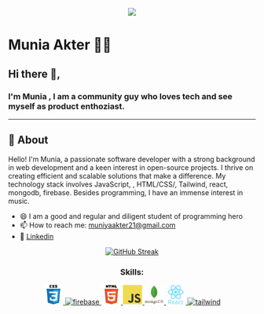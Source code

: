 
 <p align="center"> <img src="https://i.ibb.co/rpmBwYm/Untitled.jpg"/></p>

# Munia Akter 👨‍💻

## Hi there 👋,

### I'm Munia , I am a community guy who loves tech and see myself as product enthoziast.
-------
  
## 🧐 About
<p> Hello! I'm Munia, a passionate software developer with a strong background in web development and a keen interest in open-source projects. I thrive on creating efficient and scalable solutions that make a difference. My technology stack involves JavaScript,  , HTML/CSS/, Tailwind, react, mongodb, firebase. Besides programming, I have an immense interest in music.</p>

- 😄 I am a good and regular and diligent student of programming hero
- 📫 How to reach me: muniyaakter21@gmail.com
- 📝 [Linkedin](www.linkedin.com/in/munia-akter-98a3a6307)

<div align="center">
 
 [![GitHub Streak](https://streak-stats.demolab.com?user=munia121&theme=dark)](https://git.io/streak-stats)
</div>
  


<h3 align="center">Skills:</h3>
<p align="center"> <a href="https://www.w3schools.com/css/" target="_blank" rel="noreferrer"> <img src="https://raw.githubusercontent.com/devicons/devicon/master/icons/css3/css3-original-wordmark.svg" alt="css3" width="40" height="40"/> </a> <a href="https://firebase.google.com/" target="_blank" rel="noreferrer"> <img src="https://www.vectorlogo.zone/logos/firebase/firebase-icon.svg" alt="firebase" width="40" height="40"/> </a> <a href="https://www.w3.org/html/" target="_blank" rel="noreferrer"> <img src="https://raw.githubusercontent.com/devicons/devicon/master/icons/html5/html5-original-wordmark.svg" alt="html5" width="40" height="40"/> </a> <a href="https://developer.mozilla.org/en-US/docs/Web/JavaScript" target="_blank" rel="noreferrer"> <img src="https://raw.githubusercontent.com/devicons/devicon/master/icons/javascript/javascript-original.svg" alt="javascript" width="40" height="40"/> </a> <a href="https://www.mongodb.com/" target="_blank" rel="noreferrer"> <img src="https://raw.githubusercontent.com/devicons/devicon/master/icons/mongodb/mongodb-original-wordmark.svg" alt="mongodb" width="40" height="40"/> </a> <a href="https://reactjs.org/" target="_blank" rel="noreferrer"> <img src="https://raw.githubusercontent.com/devicons/devicon/master/icons/react/react-original-wordmark.svg" alt="react" width="40" height="40"/> </a> <a href="https://tailwindcss.com/" target="_blank" rel="noreferrer"> <img src="https://www.vectorlogo.zone/logos/tailwindcss/tailwindcss-icon.svg" alt="tailwind" width="40" height="40"/> </a> </p>
